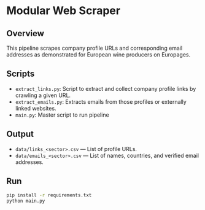 # Modular Web Scraper 

## Overview
This pipeline scrapes company profile URLs and corresponding email addresses as demonstrated for European wine producers on Europages.

## Scripts
- `extract_links.py`: Script to extract and collect company profile links by crawling a given URL.
- `extract_emails.py`: Extracts emails from those profiles or externally linked websites.
- `main.py`: Master script to run pipeline

## Output
- `data/links_<sector>.csv` — List of profile URLs.
- `data/emails_<sector>.csv` — List of names, countries, and verified email addresses.

## Run
```bash
pip install -r requirements.txt
python main.py